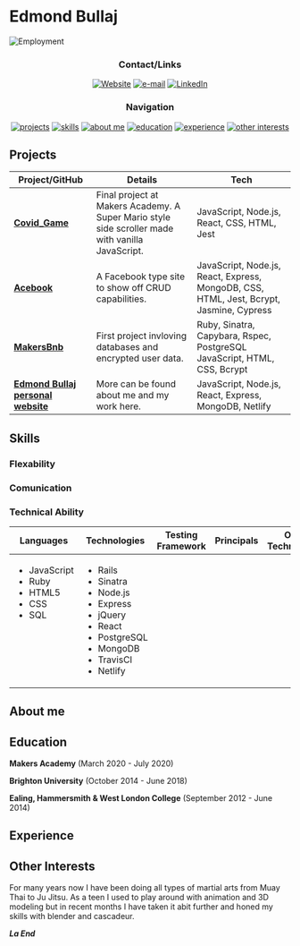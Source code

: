 # Edmond Bullaj

![Employment](https://img.shields.io/badge/Employment_Status-Nil-red)

<div align="center">

### Contact/Links

[![Website]](https://5f0ef202f5aff09c47ab8cf2--trusting-goldberg-559d9f.netlify.app/)
[![e-mail]](mailto:edmond.b@hotmail.co.uk)
[![LinkedIn]](https://www.linkedin.com/in/edmond-bullaj-2402a811a/)

### Navigation

[![projects](https://img.shields.io/badge/-Projects-red?style=for-the-badge)](#projects)
[![skills](https://img.shields.io/badge/-Skills-red?style=for-the-badge)](#skills)
[![about me](https://img.shields.io/badge/-About_Me-red?style=for-the-badge)](#about-me)
[![education](https://img.shields.io/badge/-Education-red?style=for-the-badge)](#education)
[![experience](https://img.shields.io/badge/-Experience-red?style=for-the-badge)](#experience)
[![other interests](https://img.shields.io/badge/-Other_Interests-red?style=for-the-badge)](#other-interests)

</div>

## Projects

| Project/GitHub          | Details                                                                                         | Tech                                |
| ----------------------- | ----------------------------------------------------------------------------------------------- | ----------------------------------- |
| **[Covid_Game]** | Final project at Makers Academy. A Super Mario style side scroller made with vanilla JavaScript. | JavaScript, Node.js, React, CSS, HTML, Jest |
| **[Acebook]** | A Facebook type site to show off CRUD capabilities. | JavaScript, Node.js, React, Express, MongoDB, CSS, HTML, Jest, Bcrypt, Jasmine, Cypress |
| **[MakersBnb]** | First project invloving databases and encrypted user data. | Ruby, Sinatra, Capybara, Rspec, PostgreSQL JavaScript, HTML, CSS, Bcrypt |
| **[Edmond Bullaj personal website]** | More can be found about me and my work here. | JavaScript, Node.js, React, Express, MongoDB, Netlify |

## Skills

### Flexability

### Comunication

### Technical Ability

<table>
  <thead>
    <tr>
      <th>Languages</th>
      <th>Technologies</th>
      <th>Testing Framework</th>
      <th>Principals</th>
      <th>Other Technologies</th>
    </tr>
  </thead>
  <tbody>
    <tr>
      <td style="vertical-align: top">
        <ul>
          <li>JavaScript</li>
          <li>Ruby</li>
          <li>HTML5</li>
          <li>CSS</li>
          <li>SQL</li>
        </ul>
      </td>
      <td style="vertical-align: top">
        <ul>
          <li>Rails</li>
          <li>Sinatra</li>
          <li>Node.js</li>
          <li>Express</li>
          <li>jQuery</li>
          <li>React</li>
          <li>PostgreSQL</li>
          <li>MongoDB</li>
          <li>TravisCI</li>
          <li>Netlify</li>
        </ul>
      </td>
    </tr>
  </tbody>
</table>

## About me

## Education

**Makers Academy**
(March 2020 - July 2020)

**Brighton University**
(October 2014 - June 2018)

**Ealing, Hammersmith & West London College** 
(September 2012 - June 2014)  

## Experience

## Other Interests

For many years now I have been doing all types of martial arts from Muay Thai to Ju Jitsu. 
As a teen I used to play around with animation and 3D modeling but in recent months I have taken it abit further and honed my skills with blender and cascadeur.

**_La End_**

<!-- Project Links -->

[Covid_Game]: https://github.com/edmond-b/Covid_Game
[Acebook]: https://github.com/edmond-b/acebook-NO-de-Problem
[MakersBnb]: https://github.com/edmond-b/Makersbnb
[Edmond Bullaj personal website]: https://github.com/edmond-b/website

<!-- Badge Links -->

[Website]: https://img.shields.io/badge/Website-grey?style=for-the-badge&logo=React
[linkedIn]: https://img.shields.io/badge/LinkedIn-%232A6AC7?style=for-the-badge&logo=linkedin
[e-mail]: https://img.shields.io/badge/email-red?style=for-the-badge&logo=gmail&logoColor=white
